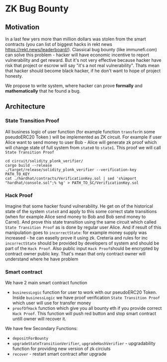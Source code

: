 # ZK Bug Bounty

## Motivation

In a last few yers more than million dollars was stolen from the smart contracts (you can list of biggest hacks in rekt news https://rekt.news/leaderboard/). Classical bug bounty (like immunefi.com) can solve this problem -  hacker will have economic incentive to report vulnerability and get reward. But it's not very effective because hacker have risk that project or escrow will say "it's a not real vulnerability". Thats mean that hacker should become black hacker, if he don't want to hope of project honesty.

We propose to write system, where hacker can prove **formally** and **mathematically** that he found a bug.

## Architecture

### State Transition Proof

All business logic of user function (for example function `transfer`in some pseudoERC20 Token ) will be implemented as ZK circuit. For example if user Alice want to send money to user Bob - Alice will generate zk proof which will change state of full system from `state0` to `state1`. This proof we will call `State Transition Proof`

```
cd circuit/solidity_plonk_verifier/
cargo build --release
./target/release/solidity_plonk_verifier --verification-key PATH_TO_KEY
cat ./hardhat/contracts/VerificationKey.sol | sed 's%import "hardhat/console.sol";% %g' > PATH_TO_SC/VerificationKey.sol
```

### Hack Proof

Imagine that some hacker found vulnerability. He get on of the historical state of the system `stateX` and apply to this some correct state transitions (when for example Alice send money to Bob and Bob send money to Carrel). And prove this state transition using the same circuit which called `State Transition Proof` as is done by regular user Alice. And if result of this manipulation goes to `incorrectState`: for example money supply was increased - he can easelly prove it using zk. Creteria and rules for inc `incorrectState` should be provided by developers of system and should be part of the `Hack Proof`. Also public input `Hack Proof`should be encrypted by contract owner public key. That's mean that only contract owner will understand where he have problem

### Smart contract

We have 2 main smart contract function
- `businessLogic` function for user to work with our pseudoERC20 Token. Inside `businessLogic` we have proof verification `State Transition Proof` which user will use for transfer money
- `proofOfHack` function which give you all bounty eth if you provide correct `Hack Proof`. This function will push red button and stop smart contract untill owner will recover it.

We have few Secondary Functions:
- `depositForBounty`
- `upgradeStateTransitionVerifier`, `upgradeHashVerifier` - upgradability function for providing new version of zk circiuts
- `recover` - restart smart contract after upgrade
